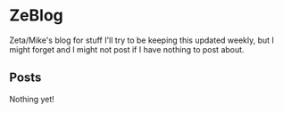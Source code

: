 # ZeBlog
Zeta/Mike's blog for stuff
I'll try to be keeping this updated weekly, but I might forget and I might not post if I have nothing to post about. 
## Posts
Nothing yet!
